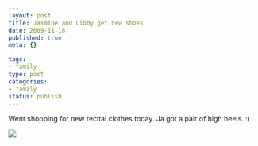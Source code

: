 ```yaml
--- 
layout: post
title: Jasmine and Libby get new shoes
date: 2009-11-18
published: true
meta: {}

tags: 
- family
type: post
categories: 
- family
status: publish
---
```

Went shopping for new recital clothes today. Ja got a pair of high heels. :)

[![](http://media.eick.us/2009/11/p_800_600_FCDCF2F5-3734-44FD-A32E-DAA7A7E134EC.jpeg)](http://media.eick.us/2009/11/p_800_600_FCDCF2F5-3734-44FD-A32E-DAA7A7E134EC.jpeg)

